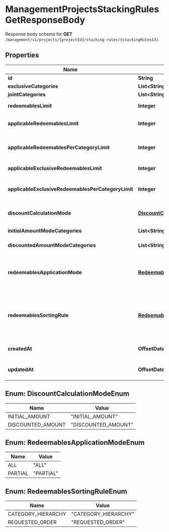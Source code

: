 

# ManagementProjectsStackingRulesGetResponseBody

Response body schema for **GET** `/management/v1/projects/{projectId}/stacking-rules/{stackingRulesId}`.

## Properties

| Name | Type | Description |
|------------ | ------------- | ------------- |
|**id** | **String** | The unique identifier of the stacking rules. |
|**exclusiveCategories** | **List&lt;String&gt;** | Lists the IDs of the categories that are exclusive. |
|**jointCategories** | **List&lt;String&gt;** | Lists the IDs of the categories that are joint. |
|**redeemablesLimit** | **Integer** | Defines how many redeemables can be sent to Voucherify for validation at the same time. |
|**applicableRedeemablesLimit** | **Integer** | Defines how many redeemables can be applied at the same time. The number must be less than or equal to &#x60;\&quot;redeemables_limit\&quot;&#x60;. |
|**applicableRedeemablesPerCategoryLimit** | **Integer** | Defines how many redeemables with the same category can be applied at the same time. The number must be less than or equal to &#x60;\&quot;applicable_redeemables_limit\&quot;&#x60;. |
|**applicableExclusiveRedeemablesLimit** | **Integer** | Defines how many redeemables with an assigned exclusive category can be applied at the same time. |
|**applicableExclusiveRedeemablesPerCategoryLimit** | **Integer** | Defines how many exclusive redeemables with the same category can be applied at the same time. The number must be less than or equal to &#x60;\&quot;applicable_exclusive_redeemables_limit\&quot;&#x60;. |
|**discountCalculationMode** | [**DiscountCalculationModeEnum**](#DiscountCalculationModeEnum) | Defines if the discounts are applied by taking into account the initial order amount or the discounted order amount. |
|**initialAmountModeCategories** | **List&lt;String&gt;** | Lists the IDs of the categories that apply a discount based on the initial amount. |
|**discountedAmountModeCategories** | **List&lt;String&gt;** | Lists the IDs of the categories that apply a discount based on the discounted amount. |
|**redeemablesApplicationMode** | [**RedeemablesApplicationModeEnum**](#RedeemablesApplicationModeEnum) | Defines the application mode for redeemables. &#x60;\&quot;ALL\&quot;&#x60; means that all redeemables must be validated for the redemption to be successful. &#x60;\&quot;PARTIAL\&quot;&#x60; means that only those redeemables that can be validated will be redeemed. The redeemables that fail validaton will be skipped. |
|**redeemablesSortingRule** | [**RedeemablesSortingRuleEnum**](#RedeemablesSortingRuleEnum) | Defines the sorting rule for redeemables. &#x60;\&quot;CATEGORY_HIERARCHY\&quot;&#x60; means that redeemables are applied with the order established by the hierarchy of the categories. &#x60;\&quot;REQUESTED_ORDER\&quot;&#x60; means that redeemables are applied with the order established in the request. |
|**createdAt** | **OffsetDateTime** | Timestamp representing the date and time when the stacking rules were created. The value for this parameter is shown in the ISO 8601 format. |
|**updatedAt** | **OffsetDateTime** | Timestamp representing the date and time when the stacking rules were updated. The value for this parameter is shown in the ISO 8601 format. |



## Enum: DiscountCalculationModeEnum

| Name | Value |
|---- | -----|
| INITIAL_AMOUNT | &quot;INITIAL_AMOUNT&quot; |
| DISCOUNTED_AMOUNT | &quot;DISCOUNTED_AMOUNT&quot; |



## Enum: RedeemablesApplicationModeEnum

| Name | Value |
|---- | -----|
| ALL | &quot;ALL&quot; |
| PARTIAL | &quot;PARTIAL&quot; |



## Enum: RedeemablesSortingRuleEnum

| Name | Value |
|---- | -----|
| CATEGORY_HIERARCHY | &quot;CATEGORY_HIERARCHY&quot; |
| REQUESTED_ORDER | &quot;REQUESTED_ORDER&quot; |



